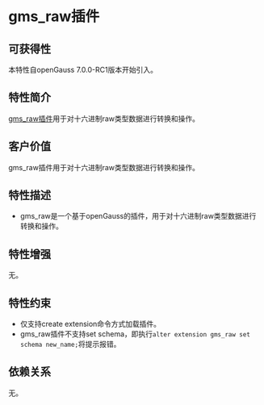 # gms_raw插件

## 可获得性

本特性自openGauss 7.0.0-RC1版本开始引入。

## 特性简介

[gms_raw插件](../ExtensionReference/gms_raw-Extension.md)用于对十六进制raw类型数据进行转换和操作。

## 客户价值

gms_raw插件用于对十六进制raw类型数据进行转换和操作。

## 特性描述

- gms_raw是一个基于openGauss的插件，用于对十六进制raw类型数据进行转换和操作。

## 特性增强

无。

## 特性约束

- 仅支持create extension命令方式加载插件。
- gms_raw插件不支持set schema，即执行`alter extension gms_raw set schema new_name;`将提示报错。

## 依赖关系

无。